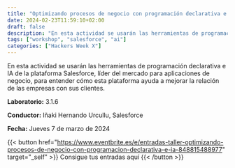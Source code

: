 ```yaml
---
title: "Optimizando procesos de negocio con programación declarativa e IA"
date: 2024-02-23T11:59:10+02:00
draft: false
description: "En esta actividad se usarán las herramientas de programación declarativa e IA de la plataforma Salesforce."
tags: ["workshop", "salesforce", "ai"]
categories: ["Hackers Week X"]
---
```


En esta actividad se usarán las herramientas de programación declarativa e IA de la plataforma Salesforce, líder del mercado para aplicaciones de negocio, para entender cómo esta plataforma ayuda a mejorar la relación de las empresas con sus clientes.

**Laboratorio:** 3.1.6

**Conductor:** Iñaki Hernando Urcullu, Salesforce

**Fecha:** Jueves 7 de marzo de 2024

{{< button href="https://www.eventbrite.es/e/entradas-taller-optimizando-procesos-de-negocio-con-programacion-declarativa-e-ia-848815488977" target="_self" >}}
Consigue tus entradas aquí
{{< /button >}}